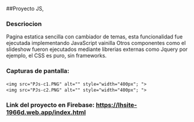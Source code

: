 ##Proyecto JS,

### Descriocion
Pagina estatica sencilla con cambiador de temas, esta funcionalidad fue ejecutada implementando JavaScript vainilla
Otros componentes como el slideshow fueron ejecutados mediante librerias externas como Jquery por ejemplo, el CSS es puro, sin frameworks.

### Capturas de pantalla:

	<img src="PJs-c1.PNG" alt="" style="width="400px"; ">
	<img src="PJs-c2.PNG" alt="" style="width="400px"; ">


### Link del proyecto en Firebase: https://lhsite-1966d.web.app/index.html



